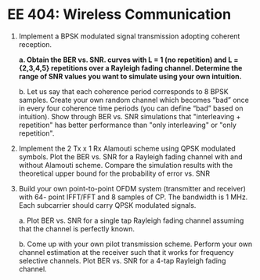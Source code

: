 # EE 404: Wireless Communication

1. Implement a BPSK modulated signal transmission adopting coherent
reception.

    **a. Obtain the BER vs. SNR. curves with L = 1 (no repetition) and L =
{2,3,4,5} repetitions over a Rayleigh fading channel. Determine the
range of SNR values you want to simulate using your own intuition.**

    b. Let us say that each coherence period corresponds to 8 BPSK
samples. Create your own random channel which becomes “bad” once
in every four coherence time periods (you can define “bad” based on
intuition). Show through BER vs. SNR simulations that "interleaving +
repetition" has better performance than "only interleaving" or "only
repetition".

2. Implement the 2 Tx x 1 Rx Alamouti scheme using QPSK modulated symbols.
Plot the BER vs. SNR for a Rayleigh fading channel with and without Alamouti
scheme. Compare the simulation results with the theoretical upper bound for
the probability of error vs. SNR

3. Build your own point-to-point OFDM system (transmitter and receiver) with 64-
point IFFT/FFT and 8 samples of CP. The bandwidth is 1 MHz. Each
subcarrier should carry QPSK modulated signals.

    a. Plot BER vs. SNR for a single tap Rayleigh fading channel assuming
that the channel is perfectly known.

    b. Come up with your own pilot transmission scheme. Perform your own
channel estimation at the receiver such that it works for frequency
selective channels. Plot BER vs. SNR for a 4-tap Rayleigh fading
channel. 
